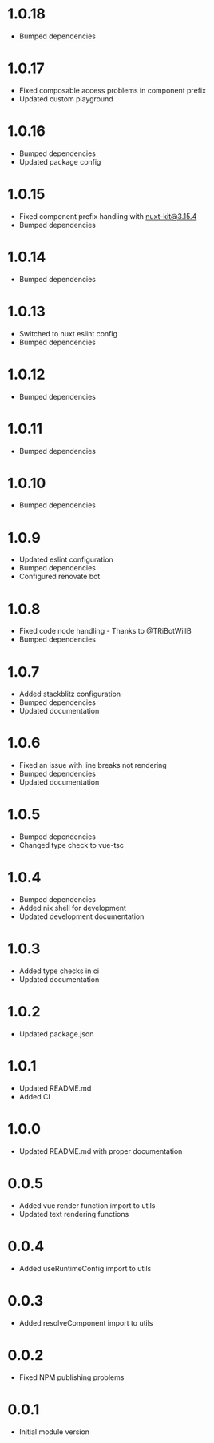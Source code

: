 # 1.0.18
- Bumped dependencies

# 1.0.17
- Fixed composable access problems in component prefix
- Updated custom playground

# 1.0.16
- Bumped dependencies
- Updated package config

# 1.0.15
- Fixed component prefix handling with nuxt-kit@3.15.4
- Bumped dependencies

 # 1.0.14
- Bumped dependencies
 
# 1.0.13
- Switched to nuxt eslint config
- Bumped dependencies
 
# 1.0.12
- Bumped dependencies

# 1.0.11
- Bumped dependencies

# 1.0.10
- Bumped dependencies

# 1.0.9
- Updated eslint configuration
- Bumped dependencies
- Configured renovate bot

# 1.0.8
- Fixed code node handling - Thanks to @TRiBotWillB
- Bumped dependencies

# 1.0.7
- Added stackblitz configuration
- Bumped dependencies
- Updated documentation

# 1.0.6
- Fixed an issue with line breaks not rendering
- Bumped dependencies
- Updated documentation

# 1.0.5
- Bumped dependencies
- Changed type check to vue-tsc

# 1.0.4
- Bumped dependencies
- Added nix shell for development
- Updated development documentation

# 1.0.3
- Added type checks in ci
- Updated documentation

# 1.0.2
- Updated package.json

# 1.0.1
- Updated README.md
- Added CI

# 1.0.0
- Updated README.md with proper documentation

# 0.0.5
- Added vue render function import to utils
- Updated text rendering functions

# 0.0.4
- Added useRuntimeConfig import to utils

# 0.0.3
- Added resolveComponent import to utils

# 0.0.2
- Fixed NPM publishing problems

# 0.0.1
- Initial module version
